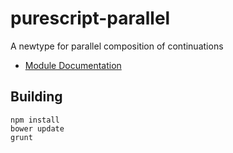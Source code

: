 # purescript-parallel

A newtype for parallel composition of continuations

- [Module Documentation](docs/README.md)

## Building

```
npm install
bower update
grunt
```
